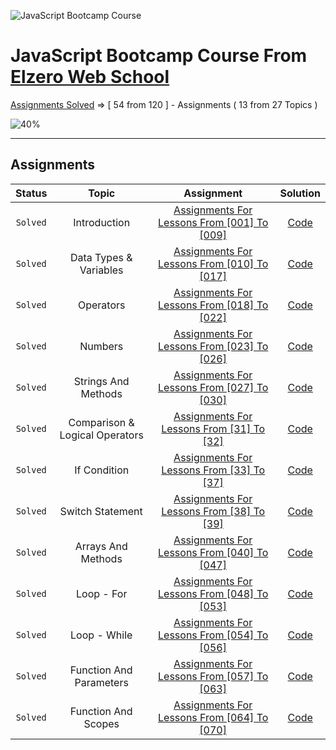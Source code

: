 ![JavaScript Bootcamp Course](https://elzero.org/js.png)

# JavaScript Bootcamp Course From [Elzero Web School](https://elzero.org/)

[Assignments Solved](https://elzero.org/category/assignments/javascript-bootcamp-assignments/) => [ 54 from 120 ] - Assignments ( 13 from 27 Topics )

![40%](https://progress-bar.dev/40/?title=Solved)

---

## Assignments

|  Status  |             Topic              |                                                        Assignment                                                         |                                Solution                                 |
| :------: | :----------------------------: | :-----------------------------------------------------------------------------------------------------------------------: | :---------------------------------------------------------------------: |
| `Solved` |           Introduction          | [Assignments For Lessons From [001] To [009]](https://elzero.org/javascript-bootcamp-assignments-lesson-from-001-to-009/) | [Code](https://github.com/marobakr/assignmentsJs/tree/master/Topic%201) |
| `Solved` |      Data Types & Variables     | [Assignments For Lessons From [010] To [017]](https://elzero.org/javascript-bootcamp-assignments-lesson-from-010-to-017/) | [Code](https://github.com/marobakr/assignmentsJs/tree/master/Topic%202) |
| `Solved` |            Operators            | [Assignments For Lessons From [018] To [022]](https://elzero.org/javascript-bootcamp-assignments-lesson-from-010-to-017/) | [Code](https://github.com/marobakr/assignmentsJs/tree/master/Topic%203) |
| `Solved` |            Numbers              | [Assignments For Lessons From [023] To [026]](https://elzero.org/javascript-bootcamp-assignments-lesson-from-023-to-026/) | [Code](https://github.com/marobakr/assignmentsJs/tree/master/Topic%204) |
| `Solved` |       Strings And Methods       | [Assignments For Lessons From [027] To [030]](https://elzero.org/javascript-bootcamp-assignments-lesson-from-027-to-030/) | [Code](https://github.com/marobakr/assignmentsJs/tree/master/Topic%205) |
| `Solved` |  Comparison & Logical Operators |  [Assignments For Lessons From [31] To [32]](https://elzero.org/javascript-bootcamp-assignments-lesson-from-010-to-017/)  | [Code](https://github.com/marobakr/assignmentsJs/tree/master/Topic%206) |
| `Solved` |           If Condition          |  [Assignments For Lessons From [33] To [37]](https://elzero.org/javascript-bootcamp-assignments-lesson-from-010-to-017/)  | [Code](https://github.com/marobakr/assignmentsJs/tree/master/Topic%207) |
| `Solved` |       Switch Statement          |  [Assignments For Lessons From [38] To [39]](https://elzero.org/javascript-bootcamp-assignments-lesson-from-038-to-039/)  | [Code](https://github.com/marobakr/assignmentsJs/tree/master/Topic%208) |
| `Solved` |     Arrays And Methods          |  [Assignments For Lessons From [040] To [047]](https://elzero.org/javascript-bootcamp-assignments-lesson-from-040-to-047/)  | [Code](https://github.com/marobakr/assignmentsJs/tree/master/Topic%209) |
| `Solved` |             Loop - For          |  [Assignments For Lessons From [048] To [053]](https://elzero.org/javascript-bootcamp-assignments-lesson-from-048-to-053/)  | [Code](https://github.com/marobakr/assignmentsJs/tree/master/Topic%2010) |
| `Solved` |           Loop - While          |  [Assignments For Lessons From [054] To [056]](https://elzero.org/javascript-bootcamp-assignments-lesson-from-054-to-056/)  | [Code](https://github.com/marobakr/assignmentsJs/tree/master/Topic%2011) |
| `Solved` |Function And Parameters          |  [Assignments For Lessons From [057] To [063]](https://elzero.org/javascript-bootcamp-assignments-lesson-from-057-to-063/)  | [Code](https://github.com/marobakr/assignmentsJs/tree/master/Topic%2012) |
| `Solved` |    Function And Scopes          |  [Assignments For Lessons From [064] To [070]](https://elzero.org/javascript-bootcamp-assignments-lesson-from-064-to-070/)  | [Code](https://github.com/marobakr/assignmentsJs/tree/master/Topic%2013) |

